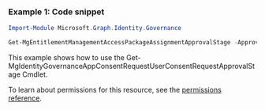 ### Example 1: Code snippet

```powershellImport-Module Microsoft.Graph.Identity.Governance

Get-MgEntitlementManagementAccessPackageAssignmentApprovalStage -ApprovalId $approvalId -ApprovalStageId $approvalStageId
```
This example shows how to use the Get-MgIdentityGovernanceAppConsentRequestUserConsentRequestApprovalStage Cmdlet.
To learn about permissions for this resource, see the [permissions reference](/graph/permissions-reference).

